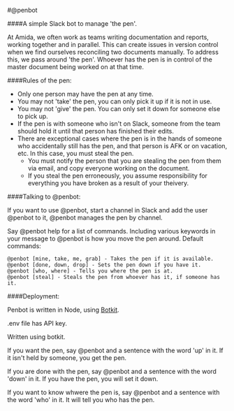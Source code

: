 
#@penbot

####A simple Slack bot to manage 'the pen'.

At Amida, we often work as teams writing documentation and reports, working together and in parallel. This can create issues in version control when we find ourselves reconciling two documents manually. To address this, we pass around 'the pen'. Whoever has the pen is in control of the master document being worked on at that time.

####Rules of the pen:

- Only one person may have the pen at any time.
- You may not 'take' the pen, you can only pick it up if it is not in use.
- You may not 'give' the pen. You can only set it down for someone else to pick up.
- If the pen is with someone who isn't on Slack, someone from the team should hold it until that person has finished their edits.
- There are exceptional cases where the pen is in the hands of someone who accidentally still has the pen, and that person is AFK or on vacation, etc. In this case, you must steal the pen.
  - You must notify the person that you are stealing the pen from them via email, and copy everyone working on the document.
  - If you steal the pen erroneously, you assume responsibility for everything you have broken as a result of your theivery.

####Talking to @penbot:

If you want to use @penbot, start a channel in Slack and add the user @penbot to it, @penbot manages the pen by channel.

Say @penbot help for a list of commands. Including various keywords in your message to @penbot is how you move the pen around. Default commands:

	@penbot [mine, take, me, grab] - Takes the pen if it is available.
	@penbot [done, down, drop] - Sets the pen down if you have it.
	@penbot [who, where] - Tells you where the pen is at.
	@penbot [steal] - Steals the pen from whoever has it, if someone has it.

####Deployment:

Penbot is written in Node, using [Botkit](https://github.com/howdyai/botkit/blob/master/readme-slack.md).

.env file has API key.

Written using botkit.



If you want the pen, say @penbot and a sentence with the word 'up' in it. If it isn't held by someone, you get the pen.

If you are done with the pen, say @penbot and a sentence with the word 'down' in it.  If you have the pen, you will set it down.

If you want to know whwere the pen is, say @penbot and a sentence with the word 'who' in it.  It will tell you who has the pen.